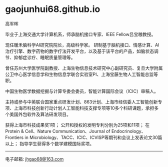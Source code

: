 # gaojunhui68.github.io


高军晖

毕业于上海交通大学计算机系，师承脑机接口专家、IEEE Fellow吕宝粮教授。

现任暖禾脑科学AI研究院院长，高级科学家。
研制基于脑机接口、情感计算、AI治疗引擎、数字药物的数字疗法开发平台，以及基于该平台的产品，如脑状态调节、抑郁症诊疗、睡眠质量管理等。

曾任苏州大学医学院副教授、上海生物信息技术研究中心副研究员、复旦大学附属公卫中心医学信息学和生物信息学联合实验室PI、上海宝藤生物人工智能总监等职。

中国生物医学数据挖掘与计算专委会委员，智能计算国际会议（ICIC）审稿人。

主持或参与中英联合国家重点研发计划、863计划、上海市经信委人工智能创新专项、上海市科技创新行动计划人工智能科技支撑专项等10多个科研课题，承担多个美国外包软件及算法研发项目。

获得上海市科技成果奖1项；
公开和授权的发明专利分别为25项和11项；
在Protein & Cell、Nature Communication、Journal of Endocrinology、Frontiers in Microbiology、TACC、ICIC、ICVISP等期刊和会议上发表论文30篇以上；
指导学生获得多个数学建模国际奖项。

-----------------------------

电子邮箱: jhgao68@163.com
